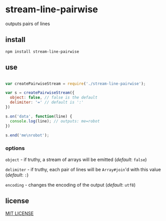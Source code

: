 # stream-line-pairwise

outputs pairs of lines

## install

```npm install stream-line-pairwise```

## use

```javascript

var createPairwiseStream = require('./stream-line-pairwise');

var s = createPairwiseStream({
  object: false, // false is the default
  delimiter: '=' // default is ':'
})

s.on('data', function(line) {
  console.log(line); // outputs: me=robot
})

s.end('me\nrobot');

```

### options

`object` - if truthy, a stream of arrays will be emitted (_default_: `false`)

`delimiter` - if truthy, each pair of lines will be `Array#join`'d with this value (_default_: `:`)

`encoding` - changes the encoding of the output (_default_: `utf8`)

## license

[MIT LICENSE](LICENSE)
